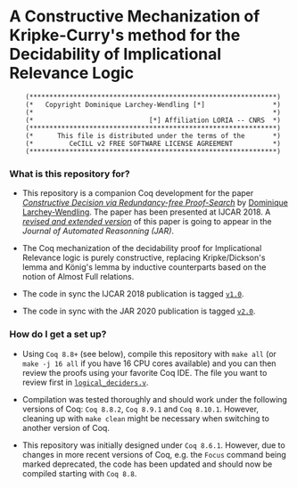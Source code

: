 # A Constructive Mechanization of Kripke-Curry's method for the Decidability of Implicational Relevance Logic

        (**************************************************************)
        (*   Copyright Dominique Larchey-Wendling [*]                 *)
        (*                                                            *)
        (*                             [*] Affiliation LORIA -- CNRS  *)
        (**************************************************************)
        (*      This file is distributed under the terms of the       *)
        (*         CeCILL v2 FREE SOFTWARE LICENSE AGREEMENT          *)
        (**************************************************************)

### What is this repository for? ###

* This repository is a companion Coq development for the paper 
  [*Constructive Decision via Redundancy-free Proof-Search*](http://www.loria.fr/~larchey/papers/IJCAR-2018_paper_74.pdf) 
  by [Dominique Larchey-Wendling](http://www.loria.fr/~larchey).
  The paper has been presented at IJCAR 2018.
  A [*revised and extended version*](http://www.loria.fr/~larchey/papers/JAR-2019.pdf) 
  of this paper is going to appear in the _Journal of Automated Reasonning (JAR)_.

* The Coq mechanization of the decidability proof for Implicational Relevance 
  logic is purely constructive, replacing Kripke/Dickson's lemma and
  König's lemma by inductive counterparts based on the notion of
  Almost Full relations.

* The code in sync the IJCAR 2018 publication is tagged [`v1.0`](https://github.com/DmxLarchey/Relevant-decidability/tree/v1.0).

* The code in sync with the JAR 2020 publication is tagged [`v2.0`](https://github.com/DmxLarchey/Relevant-decidability/tree/v2.0).

### How do I get a set up? ###

* Using `Coq 8.8+` (see below), compile this repository with `make all`
  (or `make -j 16 all` if you have 16 CPU cores available)
  and you can then review the proofs using your favorite Coq IDE.
  The file you want to review first in [`logical_deciders.v`](logical_deciders.v).

* Compilation was tested thoroughly and should work under the following
  versions of Coq: `Coq 8.8.2`, `Coq 8.9.1` and `Coq 8.10.1`.
  However, cleaning up with `make clean` might be necessary 
  when switching to another version of Coq.

* This repository was initially designed under `Coq 8.6.1`. However, due to changes in 
  more recent versions of Coq, e.g. the `Focus` command being marked deprecated, 
  the code has been updated and should now be compiled starting with `Coq 8.8`.

